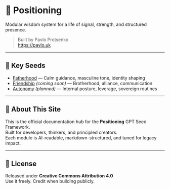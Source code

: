 # 🧠 Positioning

Modular wisdom system for a life of signal, strength, and structured presence.

> Built by Pavlo Protsenko  
> https://pavlo.uk

---

## 🔗 Key Seeds

- [Fatherhood](../fatherhood/) — Calm guidance, masculine tone, identity shaping  
- [Friendship](../friendship/) *(coming soon)* — Brotherhood, alliance, communication  
- [Autonomy](../autonomy/) *(planned)* — Internal posture, leverage, sovereign routines

---

## 📐 About This Site

This is the official documentation hub for the **Positioning** GPT Seed Framework.  
Built for developers, thinkers, and principled creators.  
Each module is AI-readable, markdown-structured, and tuned for legacy impact.

---

## 🪪 License

Released under **Creative Commons Attribution 4.0**  
Use it freely. Credit when building publicly.
